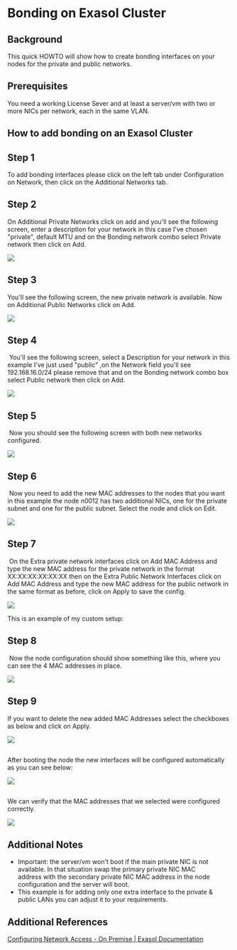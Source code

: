 # Bonding on Exasol Cluster 
## Background

This quick HOWTO will show how to create bonding interfaces on your nodes for the private and public networks.

## Prerequisites

You need a working License Sever and at least a server/vm with two or more NICs per network, each in the same VLAN.

## How to add bonding on an Exasol Cluster

## Step 1

To add bonding interfaces please click on the left tab under Configuration on Network, then click on the Additional Networks tab.

## Step 2

On Additional Private Networks click on add and you'll see the following screen, enter a description for your network in this case I've chosen "private", default MTU and on the Bonding network combo select Private network then click on Add.

![](images/image2021-3-2_18-10-20.png)

## Step 3

You'll see the following screen, the new private network is available. Now on Additional Public Networks click on Add.

![](images/image2021-3-2_18-10-49.png)

## Step 4

 You'll see the following screen, select a Description for your network in this example I've just used "public" ,on the Network field you'll see 192.168.16.0/24 please remove that and on the Bonding network combo box select Public network then click on Add.

![](images/image2021-3-2_18-11-11.png)

## Step 5

 Now you should see the following screen with both new networks configured.

![](images/image2021-3-2_18-11-34.png)

## Step 6

 Now you need to add the new MAC addresses to the nodes that you want in this example the node n0012 has two additional NICs, one for the private subnet and one for the public subnet. Select the node and click on Edit.

![](images/image2021-3-2_18-11-54.png)

## Step 7

 On the Extra private network interfaces click on Add MAC Address and type the new MAC address for the private network in the format XX:XX:XX:XX:XX:XX then on the Extra Public Network Interfaces click on Add MAC Address and type the new MAC address for the public network in the same format as before, click on Apply to save the config.

![](images/image2021-3-2_18-12-11.png)

This is an example of my custom setup:

## 

## Step 8

 Now the node configuration should show something like this, where you can see the 4 MAC addresses in place.
 
 ![](images/image2021-3-2_18-12-46.png)

## 

## Step 9

If you want to delete the new added MAC Addresses select the checkboxes as below and click on Apply.

 ![](images/image2021-3-2_18-13-11.png)

## 

After booting the node the new interfaces will be configured automatically as you can see below:

 ![](images/image2021-3-2_18-13-36.png)

## 

We can verify that the MAC addresses that we selected were configured correctly.


 ![](images/image2021-3-2_18-13-48.png)

## 

## Additional Notes

* Important: the server/vm won't boot if the main private NIC is not available. In that situation swap the primary private NIC MAC address with the secondary private NIC MAC address in the node configuration and the server will boot.
* This example is for adding only one extra interface to the private & public LANs you can adjust it to your requirements.

## Additional References

[Configuring Network Access - On Premise | Exasol Documentation](https://docs.exasol.com/administration/on-premise/manage_network/configure_network_access.htm#Addition)

